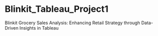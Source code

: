 # Blinkit_Tableau_Project1
Blinkit Grocery Sales Analysis: Enhancing Retail Strategy through Data-Driven Insights in Tableau
